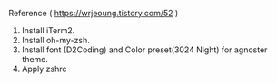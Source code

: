 Reference ( https://wrjeoung.tistory.com/52 )
1. Install iTerm2.
2. Install oh-my-zsh.
3. Install font (D2Coding) and Color preset(3024 Night) for agnoster theme.
5. Apply zshrc
